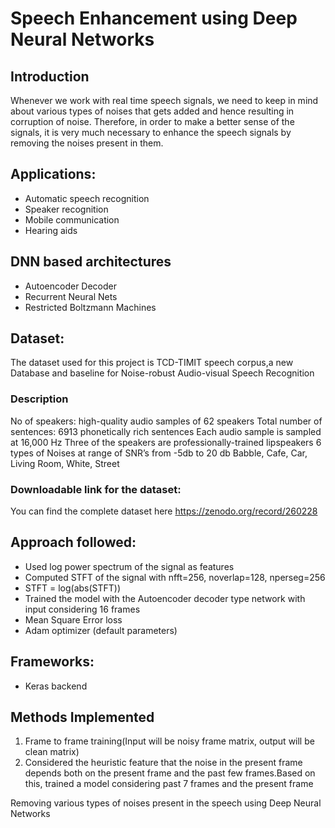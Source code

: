 # Speech Enhancement using Deep Neural Networks
## Introduction
Whenever we work with real time speech signals, we need to keep in mind about various types of noises that gets added and hence resulting in corruption of noise.
Therefore, in order to make a better sense of the signals, it is very much necessary to enhance the speech signals by removing the noises present in them. 

## Applications:
* Automatic speech recognition
* Speaker recognition
* Mobile communication
* Hearing aids 

## DNN based architectures
* Autoencoder Decoder 
* Recurrent Neural Nets
* Restricted Boltzmann Machines

## Dataset:
The dataset used for this project is TCD-TIMIT speech corpus,a new Database and baseline for Noise-robust Audio-visual Speech Recognition

### Description
No of speakers: high-quality audio samples of 62 speakers
Total number of sentences: 6913 phonetically rich sentences
Each audio sample is sampled at 16,000 Hz
Three of the speakers are professionally-trained lipspeakers
6 types of Noises at range of SNR’s from -5db to 20 db
Babble, Cafe, Car, Living Room, White, Street

### Downloadable link for the dataset:
You can find the complete dataset here https://zenodo.org/record/260228

## Approach followed:
* Used log power spectrum of the signal as features
* Computed STFT of the signal with nfft=256, noverlap=128, nperseg=256
* STFT = log(abs(STFT))
* Trained the model with the Autoencoder decoder type network with input considering 16 frames 
* Mean Square Error loss
* Adam optimizer (default parameters)

## Frameworks:
* Keras backend

## Methods Implemented

1. Frame to frame training(Input will be noisy frame matrix, output will be clean matrix)
2. Considered the heuristic feature that the noise in the present frame depends both on the present frame and the past few frames.Based on this, trained a model considering past 7 frames and the present frame




Removing various types of noises present in the speech using Deep Neural Networks
